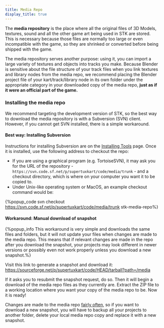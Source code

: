```yaml
---
title: Media Repo
display_title: true
---
```

The **media repository** is the place where all the original files of 3D Models, textures, sound and all the other game art being used in STK are stored. This is necessary because those files are normally too large or even incompatible with the game, so they are shrinked or converted before being shipped with the game.

The media repository serves another purpose: using it, you can import a large variety of textures and objects into tracks you make. Because Blender is sensitive about the file structure of your track files when you link textures and library nodes from the media repo, we recommend placing the Blender project file of your kart/track/library node in its own folder under the appropriate category in your downloaded copy of the media repo, **just as if it were an official part of the game.**

### Installing the media repo

We recommend targeting the development version of STK, so the best way to download the media repository is with a Subversion (SVN) client. However, if you cannot get SVN installed, there is a simple workaround.

#### Best way: Installing Subversion

Instructions for installing Subversion are on the [Installing Tools](https://supertuxkart.net/Installing_Tools#subversion-client) page. Once it is installed, use the following address to checkout the repo:

* If you are using a graphical program (e.g. TortoiseSVN), it may ask you for the URL of the repository - `https://svn.code.sf.net/p/supertuxkart/code/media/trunk` - and a checkout directory, which is where on your computer you want it to be copied to.
* Under Unix-like operating system or MacOS, an example checkout command would be:

{%popup_code
svn checkout https://svn.code.sf.net/p/supertuxkart/code/media/trunk stk-media-repo%}

#### Workaround: Manual download of snapshot 

{%popup_info This workaround is very simple and downloads the same files and folders, but it will not update your files when changes are made to the media repo. This means that if relevant changes are made in the repo after you download the snapshot, your projects may look different in newer versions or possibly even not work properly unless you download a new snapshot.%}

Visit this link to generate a snapshot and download it: https://sourceforge.net/p/supertuxkart/code/HEAD/tarball?path=/media

If it asks you to resubmit the snapshot request, do so. Then it will begin a download of the media repo files as they currently are. Extract the ZIP file to a working location where you want your copy of the media repo to be. Now it is ready!

Changes are made to the media repo [fairly often](https://sourceforge.net/p/supertuxkart/code/HEAD/log/?path=), so if you want to download a new snapshot, you will have to backup all your projects to another folder, delete your local media repo copy and replace it with a new snapshot.
